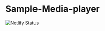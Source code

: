 # Sample-Media-player

[![Netlify Status](https://api.netlify.com/api/v1/badges/953da490-c6e5-41f6-9281-9b272f1892db/deploy-status)](https://app.netlify.com/sites/damilarecv/deploys)
